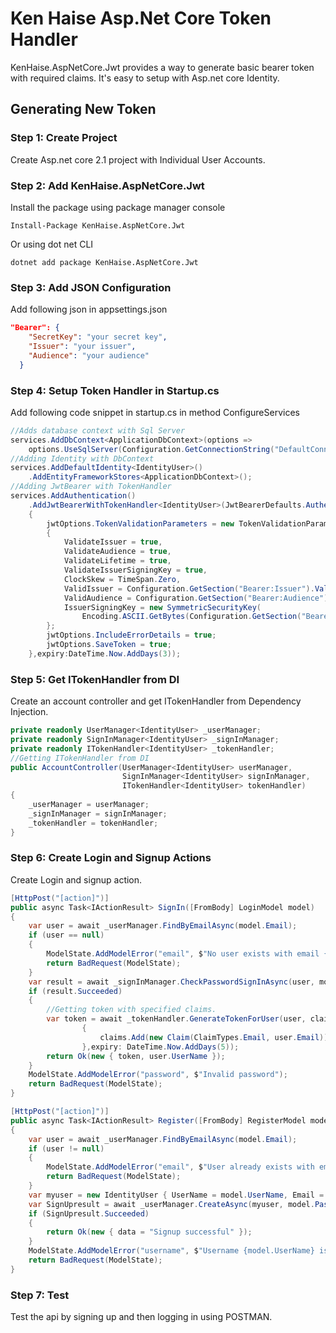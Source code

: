 # Ken Haise Asp.Net Core Token Handler

KenHaise.AspNetCore.Jwt provides a way to generate basic bearer token with required claims. It's easy to setup with Asp.net core Identity. 

## Generating New Token

### Step 1: Create Project

Create Asp.net core 2.1 project with Individual User Accounts.

### Step 2: Add KenHaise.AspNetCore.Jwt

Install the package using package manager console

```
Install-Package KenHaise.AspNetCore.Jwt
```

Or using dot net CLI

```
dotnet add package KenHaise.AspNetCore.Jwt
```

### Step 3: Add JSON Configuration

Add following json in appsettings.json

```json
"Bearer": {
    "SecretKey": "your secret key",
    "Issuer": "your issuer",
    "Audience": "your audience"
  }
```

### Step 4: Setup Token Handler in Startup.cs

Add following code snippet in startup.cs in method ConfigureServices

```c#
//Adds database context with Sql Server
services.AddDbContext<ApplicationDbContext>(options =>
	options.UseSqlServer(Configuration.GetConnectionString("DefaultConnection")));
//Adding Identity with DbContext
services.AddDefaultIdentity<IdentityUser>()
	.AddEntityFrameworkStores<ApplicationDbContext>();
//Adding JwtBearer with TokenHandler
services.AddAuthentication()
	.AddJwtBearerWithTokenHandler<IdentityUser>(JwtBearerDefaults.AuthenticationScheme, jwtOptions =>
	{
		jwtOptions.TokenValidationParameters = new TokenValidationParameters
		{
			ValidateIssuer = true,
			ValidateAudience = true,
			ValidateLifetime = true,
			ValidateIssuerSigningKey = true,
			ClockSkew = TimeSpan.Zero,
			ValidIssuer = Configuration.GetSection("Bearer:Issuer").Value,
			ValidAudience = Configuration.GetSection("Bearer:Audience").Value,
			IssuerSigningKey = new SymmetricSecurityKey(
                Encoding.ASCII.GetBytes(Configuration.GetSection("Bearer:SecretKey").Value)),
        };
        jwtOptions.IncludeErrorDetails = true;
        jwtOptions.SaveToken = true;
    },expiry:DateTime.Now.AddDays(3));
```

### Step 5: Get ITokenHandler from DI

Create an account controller and get ITokenHandler from Dependency Injection.

```c#
private readonly UserManager<IdentityUser> _userManager;
private readonly SignInManager<IdentityUser> _signInManager;
private readonly ITokenHandler<IdentityUser> _tokenHandler;
//Getting ITokenHandler from DI
public AccountController(UserManager<IdentityUser> userManager,
                         SignInManager<IdentityUser> signInManager,
                         ITokenHandler<IdentityUser> tokenHandler)
{
    _userManager = userManager;
    _signInManager = signInManager;
    _tokenHandler = tokenHandler;
}
```

### Step 6: Create Login and Signup Actions

Create Login and signup action.

```C#
[HttpPost("[action]")]
public async Task<IActionResult> SignIn([FromBody] LoginModel model)
{
    var user = await _userManager.FindByEmailAsync(model.Email);
    if (user == null)
    {
        ModelState.AddModelError("email", $"No user exists with email {model.Email}");
        return BadRequest(ModelState);
    }
    var result = await _signInManager.CheckPasswordSignInAsync(user, model.Password, false);
    if (result.Succeeded)
    {
        //Getting token with specified claims.
        var token = await _tokenHandler.GenerateTokenForUser(user, claims =>
                {
                    claims.Add(new Claim(ClaimTypes.Email, user.Email));
                },expiry: DateTime.Now.AddDays(5));
        return Ok(new { token, user.UserName });
    }
    ModelState.AddModelError("password", $"Invalid password");
    return BadRequest(ModelState);
}
```

```C#
[HttpPost("[action]")]
public async Task<IActionResult> Register([FromBody] RegisterModel model)
{
    var user = await _userManager.FindByEmailAsync(model.Email);
    if (user != null)
    {
        ModelState.AddModelError("email", $"User already exists with email {model.Email}");
        return BadRequest(ModelState);
    }
    var myuser = new IdentityUser { UserName = model.UserName, Email = model.Email };
    var SignUpresult = await _userManager.CreateAsync(myuser, model.Password);
    if (SignUpresult.Succeeded)
    {
        return Ok(new { data = "Signup successful" });
    }
    ModelState.AddModelError("username", $"Username {model.UserName} is taken");
    return BadRequest(ModelState);
}
```

### Step 7: Test

Test the api by signing up and then logging in using POSTMAN.





